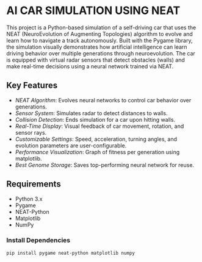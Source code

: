 # AI CAR SIMULATION USING NEAT

This project is a Python-based simulation of a self-driving car that uses the NEAT (NeuroEvolution of Augmenting Topologies) algorithm to evolve and learn how to navigate a track autonomously. Built with the Pygame library, the simulation visually demonstrates how artificial intelligence can learn driving behavior over multiple generations through neuroevolution. The car is equipped with virtual radar sensors that detect obstacles (walls) and make real-time decisions using a neural network trained via NEAT.

## Key Features

- *NEAT Algorithm*: Evolves neural networks to control car behavior over generations.
- *Sensor System*: Simulates radar to detect distances to walls.
- *Collision Detection*: Ends simulation for a car upon hitting walls.
- *Real-Time Display*: Visual feedback of car movement, rotation, and sensor rays.
- *Customizable Settings*: Speed, acceleration, turning angles, and evolution parameters are user-configurable.
- *Performance Visualization*: Graph of fitness per generation using matplotlib.
- *Best Genome Storage*: Saves top-performing neural network for reuse.

## Requirements

- Python 3.x
- Pygame
- NEAT-Python
- Matplotlib
- NumPy

### Install Dependencies

```bash
pip install pygame neat-python matplotlib numpy